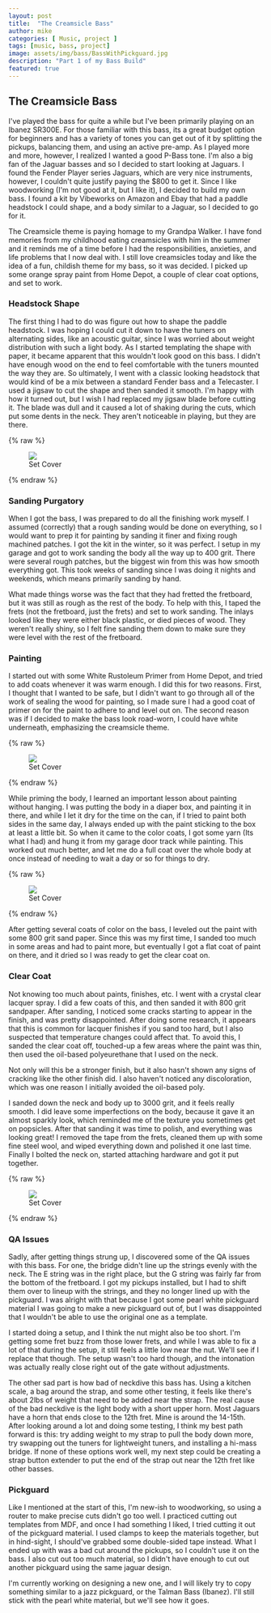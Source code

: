```yaml
---
layout: post
title:  "The Creamsicle Bass"
author: mike
categories: [ Music, project ]
tags: [music, bass, project]
image: assets/img/bass/BassWithPickguard.jpg
description: "Part 1 of my Bass Build"
featured: true
---
```


## The Creamsicle Bass

I've played the bass for quite a while but I've been primarily playing on an Ibanez SR300E. For those familiar with this bass, its a great budget option for beginners and has a variety of tones you can get out of it by splitting the pickups, balancing them, and using an active pre-amp. As I played more and more, however, I realized I wanted a good P-Bass tone. I'm also a big fan of the Jaguar basses and so I decided to start looking at Jaguars. I found the Fender Player series Jaguars, which are very nice instruments, however, I couldn't quite justify paying the $800 to get it. Since I like woodworking (I'm not good at it, but I like it), I decided to build my own bass. I found a kit by Vibeworks on Amazon and Ebay that had a paddle headstock I could shape, and a body similar to a Jaguar, so I decided to go for it.

The Creamsicle theme is paying homage to my Grandpa Walker. I have fond memories from my childhood eating creamsicles with him in the summer and it reminds me of a time before I had the responsibilities, anxieties, and life problems that I now deal with. I still love creamsicles today and like the idea of a fun, childish theme for my bass, so it was decided. I picked up some orange spray paint from Home Depot, a couple of clear coat options, and set to work.

### Headstock Shape

The first thing I had to do was figure out how to shape the paddle headstock. I was hoping I could cut it down to have the tuners on alternating sides, like an acoustic guitar, since I was worried about weight distribution with such a light body. As I started templating the shape with paper, it became apparent that this wouldn't look good on this bass. I didn't have enough wood on the end to feel comfortable with the tuners mounted the way they are. So ultimately, I went with a classic looking headstock that would kind of be a mix between a standard Fender bass and a Telecaster. I used a jigsaw to cut the shape and then sanded it smooth. I'm happy with how it turned out, but I wish I had replaced my jigsaw blade before cutting it. The blade was dull and it caused a lot of shaking during the cuts, which put some dents in the neck. They aren't noticeable in playing, but they are there.

{% raw %}
<aside>
   <figure class="right">
      <img src="/assets/img/bass/BassNeck.jpg#right" />
      <figcaption>Set Cover</figcaption>
   </figure>
</aside>
{% endraw %}

### Sanding Purgatory

When I got the bass, I was prepared to do all the finishing work myself. I assumed (correctly) that a rough sanding would be done on everything, so I would want to prep it for painting by sanding it finer and fixing rough machined patches. I got the kit in the winter, so it was perfect. I setup in my garage and got to work sanding the body all the way up to 400 grit. There were several rough patches, but the biggest win from this was how smooth everything got. This took weeks of sanding since I was doing it nights and weekends, which means primarily sanding by hand.

What made things worse was the fact that they had fretted the fretboard, but it was still as rough as the rest of the body. To help with this, I taped the frets (not the fretboard, just the frets) and set to work sanding. The inlays looked like they were either black plastic, or died pieces of wood. They weren't really shiny, so I felt fine sanding them down to make sure they were level with the rest of the fretboard.

### Painting

I started out with some White Rustoleum Primer from Home Depot, and tried to add coats whenever it was warm enough. I did this for two reasons. First, I thought that I wanted to be safe, but I didn't want to go through all of the work of sealing the wood for painting, so I made sure I had a good coat of primer on for the paint to adhere to and level out on. The second reason was if I decided to make the bass look road-worn, I could have white underneath, emphasizing the creamsicle theme.

{% raw %}
<aside>
   <figure class="right">
      <img src="/assets/img/bass/BassPrimer.jpg#right" />
      <figcaption>Set Cover</figcaption>
   </figure>
</aside>
{% endraw %}

While priming the body, I learned an important lesson about painting without hanging. I was putting the body in a diaper box, and painting it in there, and while I let it dry for the time on the can, if I tried to paint both sides in the same day, I always ended up with the paint sticking to the box at least a little bit. So when it came to the color coats, I got some yarn (Its what I had) and hung it from my garage door track while painting. This worked out much better, and let me do a full coat over the whole body at once instead of needing to wait a day or so for things to dry.

{% raw %}
<aside>
   <figure class="right">
      <img src="/assets/img/bass/BassOrangeBody.jpg#right" />
      <figcaption>Set Cover</figcaption>
   </figure>
</aside>
{% endraw %}

After getting several coats of color on the bass, I leveled out the paint with some 800 grit sand paper. Since this was my first time, I sanded too much in some areas and had to paint more, but eventually I got a flat coat of paint on there, and it dried so I was ready to get the clear coat on.

### Clear Coat

Not knowing too much about paints, finishes, etc. I went with a crystal clear lacquer spray. I did a few coats of this, and then sanded it with 800 grit sandpaper. After sanding, I noticed some cracks starting to appear in the finish, and was pretty disappointed. After doing some research, it appears that this is common for lacquer finishes if you sand too hard, but I also suspected that temperature changes could affect that. To avoid this, I sanded the clear coat off, touched-up a few areas where the paint was thin, then used the oil-based polyeurethane that I used on the neck.

Not only will this be a stronger finish, but it also hasn't shown any signs of cracking like the other finish did. I also haven't noticed any discoloration, which was one reason I initially avoided the oil-based poly.

I sanded down the neck and body up to 3000 grit, and it feels really smooth. I did leave some imperfections on the body, because it gave it an almost sparkly look, which reminded me of the texture you sometimes get on popsicles. After that sanding it was time to polish, and everything was looking great! I removed the tape from the frets, cleaned them up with some fine steel wool, and wiped everything down and polished it one last time. Finally I bolted the neck on, started attaching hardware and got it put together.

{% raw %}
<aside>
   <figure class="right">
      <img src="/assets/img/bass/BassFull.jpg#right" />
      <figcaption>Set Cover</figcaption>
   </figure>
</aside>
{% endraw %}

### QA Issues

Sadly, after getting things strung up, I discovered some of the QA issues with this bass. For one, the bridge didn't line up the strings evenly with the neck. The E string was in the right place, but the G string was fairly far from the bottom of the fretboard. I got my pickups installed, but I had to shift them over to lineup with the strings, and they no longer lined up with the pickguard. I was alright with that because I got some pearl white pickguard material I was going to make a new pickguard out of, but I was disappointed that I wouldn't be able to use the original one as a template.

I started doing a setup, and I think the nut might also be too short. I'm getting some fret buzz from those lower frets, and while I was able to fix a lot of that during the setup, it still feels a little low near the nut. We'll see if I replace that though. The setup wasn't too hard though, and the intonation was actually really close right out of the gate without adjustments.

The other sad part is how bad of neckdive this bass has. Using a kitchen scale, a bag around the strap, and some other testing, it feels like there's about 2lbs of weight that need to be added near the strap. The real cause of the bad neckdive is the light body with a short upper horn. Most Jaguars have a horn that ends close to the 12th fret. Mine is around the 14-15th. After looking around a lot and doing some testing, I think my best path forward is this: try adding weight to my strap to pull the body down more, try swapping out the tuners for lightweight tuners, and installing a hi-mass bridge. If none of these options work well, my next step could be creating a strap button extender to put the end of the strap out near the 12th fret like other basses. 

### Pickguard

Like I mentioned at the start of this, I'm new-ish to woodworking, so using a router to make precise cuts didn't go too well. I practiced cutting out templates from MDF, and once I had something I liked, I tried cutting it out of the pickguard material. I used clamps to keep the materials together, but in hind-sight, I should've grabbed some double-sided tape instead. What I ended up with was a bad cut around the pickups, so I couldn't use it on the bass. I also cut out too much material, so I didn't have enough to cut out another pickguard using the same jaguar design.

I'm currently working on designing a new one, and I will likely try to copy something similar to a jazz pickguard, or the Talman Bass (Ibanez). I'll still stick with the pearl white material, but we'll see how it goes.
